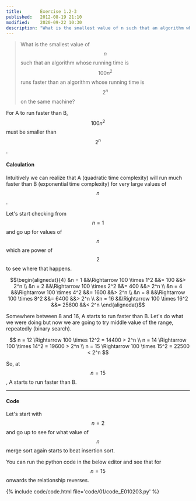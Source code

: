 ```yaml
---
title:       Exercise 1.2-3
published:   2012-08-19 21:10
modified:    2020-09-22 10:30
description: "What is the smallest value of n such that an algorithm whose running time is 100n^2 runs faster than an algorithm whose running time is 2^n on the same machine?"
---
```


> What is the smallest value of $$n$$ such that an algorithm whose running time is $$100n^2$$ runs faster than an algorithm whose running time is $$2^n$$ on the same machine?

For A to run faster than B, $$100n^2$$ must be smaller than $$2^n$$.

#### Calculation

Intuitively we can realize that A (quadratic time complexity) will run much faster than B (exponential time complexity) for very large values of $$n$$.

Let's start checking from $$n = 1$$ and go up for values of $$n$$ which are power of $$2$$ to see where that happens.

$$\begin{alignedat}{4}
&n = 1  &&\Rightarrow 100 \times 1^2  &&= 100   &&> 2^n \\
&n = 2  &&\Rightarrow 100 \times 2^2  &&= 400   &&> 2^n \\
&n = 4  &&\Rightarrow 100 \times 4^2  &&= 1600  &&> 2^n \\
&n = 8  &&\Rightarrow 100 \times 8^2  &&= 6400  &&> 2^n \\
&n = 16 &&\Rightarrow 100 \times 16^2 &&= 25600 &&< 2^n
\end{alignedat}$$

Somewhere between 8 and 16, A starts to run faster than B. Let's do what we were doing but now we are going to try middle value of the range, repeatedly (binary search).

$$
n = 12 \Rightarrow 100 \times 12^2 = 14400 > 2^n \\
n = 14 \Rightarrow 100 \times 14^2 = 19600 > 2^n \\
n = 15 \Rightarrow 100 \times 15^2 = 22500 < 2^n
$$

So, at $$n = 15$$, A starts to run faster than B.

---

#### Code

Let's start with $$n = 2$$ and go up to see for what value of $$n$$ merge sort again starts to beat insertion sort.

You can run the python code in the below editor and see that for $$n = 15$$ onwards the relationship reverses.

{% include code/code.html file='code/01/code_E010203.py' %}
